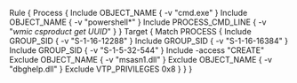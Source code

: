 Rule {
    Process {
        Include OBJECT_NAME { -v "cmd.exe" }
        Include OBJECT_NAME { -v "powershell*" }
        Include PROCESS_CMD_LINE { -v "*wmic csproduct get UUID*" }
    }
    Target {
        Match PROCESS {
        Include GROUP_SID { -v "S-1-16-12288" }
        Include GROUP_SID { -v "S-1-16-16384" }
        Include GROUP_SID { -v "S-1-5-32-544" }
        Include -access "CREATE"
        Exclude OBJECT_NAME { -v "msasn1.dll" }
	    Exclude OBJECT_NAME { -v "dbghelp.dll" }
	    Exclude VTP_PRIVILEGES 0x8
        }
    }
}